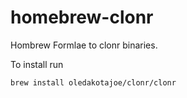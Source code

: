 # homebrew-clonr
Hombrew Formlae to clonr binaries. 

To install run
```
brew install oledakotajoe/clonr/clonr
```
